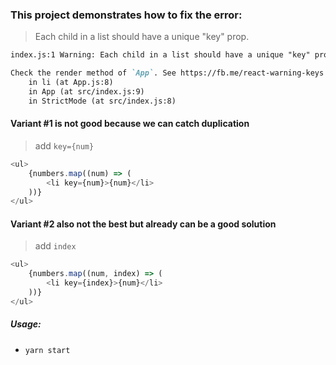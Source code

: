 ### This project demonstrates how to fix the error:
> Each child in a list should have a unique "key" prop.
```markdown
index.js:1 Warning: Each child in a list should have a unique "key" prop.

Check the render method of `App`. See https://fb.me/react-warning-keys for more information.
    in li (at App.js:8)
    in App (at src/index.js:9)
    in StrictMode (at src/index.js:8)
```

#### **Variant #1** is not good because we can catch duplication 
> add `key={num}`
```javascript
<ul>
    {numbers.map((num) => (
        <li key={num}>{num}</li>    
    ))}
</ul>
```
#### **Variant #2** also not the best but already can be a good solution
> add `index`
```javascript
<ul>
    {numbers.map((num, index) => (
        <li key={index}>{num}</li>    
    ))}
</ul>
```

##### Usage: 
- `yarn start`
